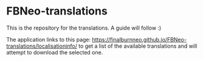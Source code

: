 # FBNeo-translations


This is the repository for the translations. A guide will follow :)


The application links to this page: https://finalburnneo.github.io/FBNeo-translations/localisationinfo/ to get a list of the available translations and will attempt to download the selected one. 

